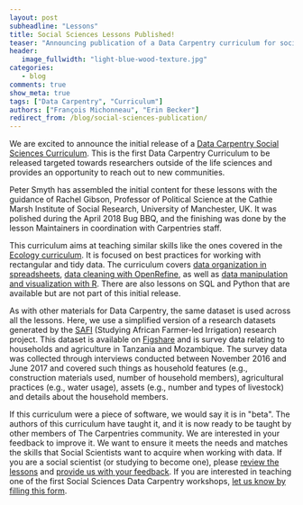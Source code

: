 ```yaml
---
layout: post
subheadline: "Lessons"
title: Social Sciences Lessons Published!
teaser: "Announcing publication of a Data Carpentry curriculum for social scientists."
header:
   image_fullwidth: "light-blue-wood-texture.jpg"
categories:
   - blog
comments: true
show_meta: true
tags: ["Data Carpentry", "Curriculum"]
authors: ["François Michonneau", "Erin Becker"]
redirect_from: /blog/social-sciences-publication/
---
```


We are excited to announce the initial release of a [Data Carpentry Social Sciences Curriculum](http://www.datacarpentry.org/socialsci-workshop/).
This is the first Data Carpentry Curriculum
to be released targeted towards researchers outside of the life sciences and provides an opportunity to reach out to new communities.

Peter Smyth has assembled the initial content for these lessons with the guidance of Rachel Gibson, Professor of Political Science at the 
Cathie Marsh Institute of Social Research, University of Manchester, UK. It was polished during the April 2018 Bug BBQ, and the finishing 
was done by the lesson Maintainers in coordination with Carpentries staff.

This curriculum aims at teaching similar skills like the ones covered in the 
[Ecology curriculum](http://www.datacarpentry.org/ecology-workshop/). It is focused on best practices for working with rectangular and 
tidy data. The curriculum covers [data organization in spreadsheets](http://datacarpentry.org/spreadsheets-socialsci/), 
[data cleaning with OpenRefine](www.datacarpentry.org/openrefine-socialsci/), as well as 
[data manipulation and visualization with R](http://www.datacarpentry.org/r-socialsci/). 
There are also lessons on SQL and Python that are available but are not part of this initial release.

As with other materials for Data Carpentry, the same dataset is used across all the lessons. Here, we use a simplified version of a 
research datasets generated by the [SAFI](http://www.safi-research.org/) (Studying African Farmer-led Irrigation) research project. 
This dataset is available on [Figshare](https://doi.org/10.6084/m9.figshare.6262019) and is survey data relating to households and 
agriculture in Tanzania and Mozambique. The survey data was collected through interviews conducted between November 2016 and June 2017 
and covered such things as household features (e.g., construction materials used, number of household members), agricultural practices 
(e.g., water usage), assets (e.g., number and types of livestock) and details about the household members.

If this curriculum were a piece of software, we would say it is in "beta". The authors of this curriculum have taught it, and it 
is now ready to be taught by other members of The Carpentries community. We are interested in your feedback to improve it. We want
to ensure it meets the needs and matches the skills that Social Scientists want to acquire when working with data. If you are a social 
scientist (or studying to become one), please [review the lessons](http://datacarpentry.org/socialsci-workshop/) and 
[provide us with your feedback](https://carpentries.typeform.com/to/uMFTgM). If you are interested in teaching one of the first 
Social Sciences Data Carpentry workshops, [let us know by filling this form](https://carpentries.typeform.com/to/f8aMxM).
